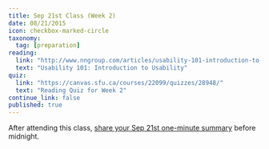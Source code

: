 ```yaml
---
title: Sep 21st Class (Week 2)
date: 08/21/2015
icon: checkbox-marked-circle
taxonomy:
  tag: [preparation]
reading:
  link: "http://www.nngroup.com/articles/usability-101-introduction-to-usability/"
  text: "Usability 101: Introduction to Usability"
quiz:
  link: "https://canvas.sfu.ca/courses/22099/quizzes/28948/"
  text: "Reading Quiz for Week 2"
continue_link: false
published: true
---
```

After attending this class, [share your Sep 21st one-minute summary](https://canvas.sfu.ca/courses/22099/discussion_topics/381881) before midnight.
